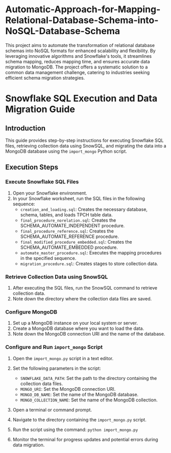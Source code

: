 # Automatic-Approach-for-Mapping-Relational-Database-Schema-into-NoSQL-Database-Schema
This project aims to automate the transformation of relational database schemas into NoSQL formats for enhanced scalability and flexibility. By leveraging innovative algorithms and Snowflake's tools, it streamlines schema mapping, reduces mapping time, and ensures accurate data migration to MongoDB. The project offers a systematic solution to a common data management challenge, catering to industries seeking efficient schema migration strategies.

# Snowflake SQL Execution and Data Migration Guide

## Introduction

This guide provides step-by-step instructions for executing Snowflake SQL files, retrieving collection data using SnowSQL, and migrating the data into a MongoDB database using the `import_mongo` Python script.

## Execution Steps

### Execute Snowflake SQL Files

1. Open your Snowflake environment.
2. In your Snowflake worksheet, run the SQL files in the following sequence:
   - `creation_and_loading.sql`: Creates the necessary database, schema, tables, and loads TPCH table data.
   - `final_procedure_norelation.sql`: Creates the SCHEMA_AUTOMATE_INDEPENDENT procedure.
   - `final_procedure_reference.sql`: Creates the SCHEMA_AUTOMATE_REFERENCE procedure.
   - `final_modified_procedure_embedded.sql`: Creates the SCHEMA_AUTOMATE_EMBEDDED procedure.
   - `automate_master_procedure.sql`: Executes the mapping procedures in the specified sequence.
   - `migration_procedure.sql`: Creates stages to store collection data.

### Retrieve Collection Data using SnowSQL

1. After executing the SQL files, run the SnowSQL command to retrieve collection data.
2. Note down the directory where the collection data files are saved.

### Configure MongoDB

1. Set up a MongoDB instance on your local system or server.
2. Create a MongoDB database where you want to load the data.
3. Note down the MongoDB connection URI and the name of the database.

### Configure and Run `import_mongo` Script

1. Open the `import_mongo.py` script in a text editor.
2. Set the following parameters in the script:
   - `SNOWFLAKE_DATA_PATH`: Set the path to the directory containing the collection data files.
   - `MONGO_URI`: Set the MongoDB connection URI.
   - `MONGO_DB_NAME`: Set the name of the MongoDB database.
   - `MONGO_COLLECTION_NAME`: Set the name of the MongoDB collection.

3. Open a terminal or command prompt.
4. Navigate to the directory containing the `import_mongo.py` script.
5. Run the script using the command: `python import_mongo.py`
6. Monitor the terminal for progress updates and potential errors during data migration.
